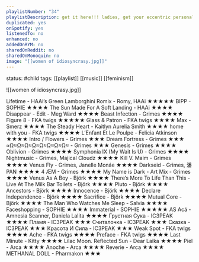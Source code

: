 ```yaml
---
playlistNumber: "34"
playlistDescription: get it here!!! ladies, get your eccentric personalities here!!! 100% free!!!!!!!!!
duplicated: yes
onSpotify: yes
listenedTo: no
enhanced: no
addedOnRYM: no
sharedOnReddit: no
sharedOnMonoquin: no
image: "[[women of idiosyncrasy.jpg]]"
---
```

status: #child 
tags: [[playlist]] [[music]] [[feminism]] 

![[women of idiosyncrasy.jpg]]

Lifetime - HAAi’s Green Lamborghini Romix - Romy, HAAi ★★★★★
BIPP - SOPHIE ★★★★
The Sun Made For A Soft Landing - HAAi ★★★★
Disappear - Edit - Meg Ward ★★★★
Beast Infection - Grimes ★★★★
Figure 8 - FKA twigs ★★★★★
Glass & Patron - FKA twigs ★★★★
Max - Smerz ★★★★
The Steady Heart - Kaitlyn Aurelia Smith ★★★★
home with you - FKA twigs ★★★★
L’Enfant Et Le Poulpe - Felicia Atkinson ★★★★
Intro / Flowers - Grimes ★★★
Dream Fortress - Grimes ★★★
≈Ω≈Ω≈Ω≈Ω≈Ω≈Ω≈Ω≈Ω≈ - Grimes ★★★
Genesis - Grimes ★★★★
Oblivion - Grimes ★★★★
Symphonia IX (My Wait Is U) - Grimes ★★★★
Nightmusic - Grimes, Majical Cloudz ★★★★
Kill V. Maim - Grimes ★★★★
Venus Fly - Grimes, Janelle Monáe ★★★★
Darkseid - Grimes, 潘PAN ★★★★
4 ÆM - Grimes ★★★★
My Name is Dark - Art Mix - Grimes ★★★★
Venus As A Boy - Björk ★★★★
There’s More To Life Than This - Live At The Milk Bar Toilets - Björk ★★★★
Pluto - Björk ★★★★
Ancestors - Björk ★★★★
Innocence - Björk ★★★★
Declare Independence - Björk ★★★★
Sacrifice - Björk ★★★★
Mutual Core - Björk ★★★★
The Man Who Watches Me Sleep - Salvia ★★★★
Faceshopping - SOPHIE ★★★★
Immaterial - SOPHIE ★★★★★
AS Acá - Amnesia Scanner, Daniela Lalita ★★★★
Грустная Сука - IC3PEAK ★★★★
Пламя - IC3PEAK ★★★
Считалочка - IC3PEAK ★★★
Сказка - IC3PEAK ★★★
Красота И Сила - IC3PEAK ★★★
Weak Spot - FKA twigs ★★★★
Ache - FKA twigs ★★★★
Preface - FKA twigs ★★★★
Last Minute - Kitty ★★★★
Lilac Moon. Reflected Sun - Dear Laika ★★★★
Piel - Arca ★★★★
Anoche - Arca ★★★★
Reverie - Arca ★★★★
METHANAL DOLL - Pharmakon ★★★